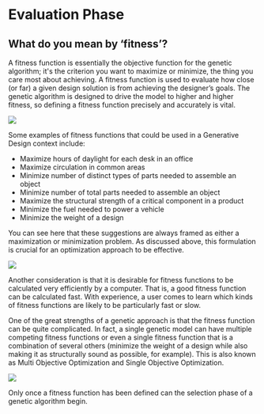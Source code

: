 # Evaluation Phase

## What do you mean by ‘fitness’?

A fitness function is essentially the objective function for the genetic algorithm; it's the criterion you want to maximize or minimize, the thing you care most about achieving. A fitness function is used to evaluate how close \(or far\) a given design solution is from achieving the designer’s goals. The genetic algorithm is designed to drive the model to higher and higher fitness, so defining a fitness function precisely and accurately is vital.

![](../../.gitbook/assets/evaluation1.png)

Some examples of fitness functions that could be used in a Generative Design context include:

* Maximize hours of daylight for each desk in an office 
* Maximize circulation in common areas 
* Minimize number of distinct types of parts needed to assemble an object 
* Minimize number of total parts needed to assemble an object 
* Maximize the structural strength of a critical component in a product  
* Minimize the fuel needed to power a vehicle 
* Minimize the weight of a design 

You can see here that these suggestions are always framed as either a maximization or minimization problem. As discussed above, this formulation is crucial for an optimization approach to be effective.

![](../../.gitbook/assets/evaluation2.png)

Another consideration is that it is desirable for fitness functions to be calculated very efficiently by a computer. That is, a good fitness function can be calculated fast. With experience, a user comes to learn which kinds of fitness functions are likely to be particularly fast or slow.

One of the great strengths of a genetic approach is that the fitness function can be quite complicated. In fact, a single genetic model can have multiple competing fitness functions or even a single fitness function that is a combination of several others \(minimize the weight of a design while also making it as structurally sound as possible, for example\). This is also known as Multi Objective Optimization and Single Objective Optimization.

![](../../.gitbook/assets/evaluation3.png)

Only once a fitness function has been defined can the selection phase of a genetic algorithm begin.

